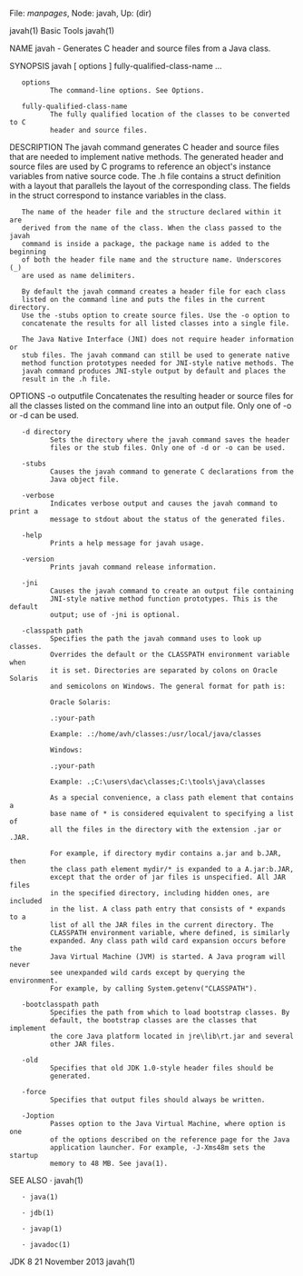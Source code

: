 File: *manpages*,  Node: javah,  Up: (dir)

javah(1)                          Basic Tools                         javah(1)



NAME
       javah - Generates C header and source files from a Java class.

SYNOPSIS
       javah [ options ] fully-qualified-class-name ...


       options
              The command-line options. See Options.

       fully-qualified-class-name
              The fully qualified location of the classes to be converted to C
              header and source files.

DESCRIPTION
       The javah command generates C header and source files that are needed
       to implement native methods. The generated header and source files are
       used by C programs to reference an object's instance variables from
       native source code. The .h file contains a struct definition with a
       layout that parallels the layout of the corresponding class. The fields
       in the struct correspond to instance variables in the class.

       The name of the header file and the structure declared within it are
       derived from the name of the class. When the class passed to the javah
       command is inside a package, the package name is added to the beginning
       of both the header file name and the structure name. Underscores (_)
       are used as name delimiters.

       By default the javah command creates a header file for each class
       listed on the command line and puts the files in the current directory.
       Use the -stubs option to create source files. Use the -o option to
       concatenate the results for all listed classes into a single file.

       The Java Native Interface (JNI) does not require header information or
       stub files. The javah command can still be used to generate native
       method function prototypes needed for JNI-style native methods. The
       javah command produces JNI-style output by default and places the
       result in the .h file.

OPTIONS
       -o outputfile
              Concatenates the resulting header or source files for all the
              classes listed on the command line into an output file. Only one
              of -o or -d can be used.

       -d directory
              Sets the directory where the javah command saves the header
              files or the stub files. Only one of -d or -o can be used.

       -stubs
              Causes the javah command to generate C declarations from the
              Java object file.

       -verbose
              Indicates verbose output and causes the javah command to print a
              message to stdout about the status of the generated files.

       -help
              Prints a help message for javah usage.

       -version
              Prints javah command release information.

       -jni
              Causes the javah command to create an output file containing
              JNI-style native method function prototypes. This is the default
              output; use of -jni is optional.

       -classpath path
              Specifies the path the javah command uses to look up classes.
              Overrides the default or the CLASSPATH environment variable when
              it is set. Directories are separated by colons on Oracle Solaris
              and semicolons on Windows. The general format for path is:

              Oracle Solaris:

              .:your-path

              Example: .:/home/avh/classes:/usr/local/java/classes

              Windows:

              .;your-path

              Example: .;C:\users\dac\classes;C:\tools\java\classes

              As a special convenience, a class path element that contains a
              base name of * is considered equivalent to specifying a list of
              all the files in the directory with the extension .jar or .JAR.

              For example, if directory mydir contains a.jar and b.JAR, then
              the class path element mydir/* is expanded to a A.jar:b.JAR,
              except that the order of jar files is unspecified. All JAR files
              in the specified directory, including hidden ones, are included
              in the list. A class path entry that consists of * expands to a
              list of all the JAR files in the current directory. The
              CLASSPATH environment variable, where defined, is similarly
              expanded. Any class path wild card expansion occurs before the
              Java Virtual Machine (JVM) is started. A Java program will never
              see unexpanded wild cards except by querying the environment.
              For example, by calling System.getenv("CLASSPATH").

       -bootclasspath path
              Specifies the path from which to load bootstrap classes. By
              default, the bootstrap classes are the classes that implement
              the core Java platform located in jre\lib\rt.jar and several
              other JAR files.

       -old
              Specifies that old JDK 1.0-style header files should be
              generated.

       -force
              Specifies that output files should always be written.

       -Joption
              Passes option to the Java Virtual Machine, where option is one
              of the options described on the reference page for the Java
              application launcher. For example, -J-Xms48m sets the startup
              memory to 48 MB. See java(1).

SEE ALSO
       · javah(1)

       · java(1)

       · jdb(1)

       · javap(1)

       · javadoc(1)



JDK 8                          21 November 2013                       javah(1)

